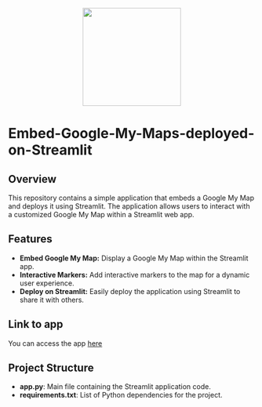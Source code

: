 
<p align = "center" draggable=”false” ><img src="https://encrypted-tbn0.gstatic.com/images?q=tbn:ANd9GcR8HNB-ex4xb4H3-PXRcywP5zKC_3U8VzQTPA&usqp=CAU" 
     width="200px"
     height="auto"/>
</p>

# Embed-Google-My-Maps-deployed-on-Streamlit

## Overview

This repository contains a simple application that embeds a Google My Map and deploys it using Streamlit. The application allows users to interact with a customized Google My Map within a Streamlit web app.

## Features

- **Embed Google My Map:** Display a Google My Map within the Streamlit app.
- **Interactive Markers:** Add interactive markers to the map for a dynamic user experience.
- **Deploy on Streamlit:** Easily deploy the application using Streamlit to share it with others.

## Link to app
You can access the app [here](https://embed-app-my-maps-deployed-on-app-hp3frldbdmz9vdacnpqpgj.streamlit.app/)

## Project Structure
- **app.py**: Main file containing the Streamlit application code.
- **requirements.txt**: List of Python dependencies for the project.
